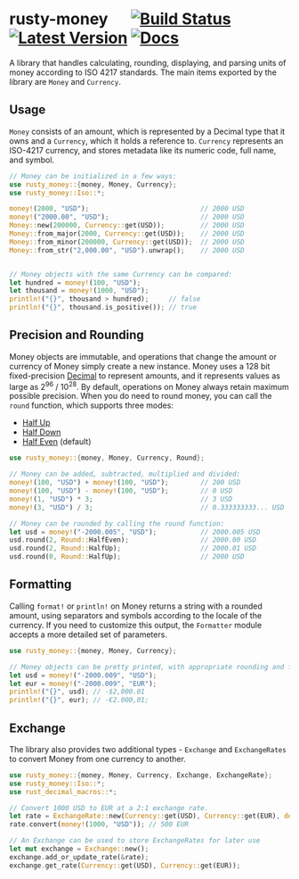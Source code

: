 # rusty-money &emsp; [![Build Status]][travis] [![Latest Version]][crates.io] [![Docs]][docs.rs]

[Build Status]: https://travis-ci.com/varunsrin/rusty_money.svg?branch=master
[travis]: https://travis-ci.com/varunsrin/rusty_money
[Latest Version]: https://img.shields.io/crates/v/rusty-money.svg
[crates.io]: https://crates.io/crates/rusty-money
[Docs]: https://docs.rs/rusty-money/badge.svg
[docs.rs]: https://docs.rs/rusty-money

A library that handles calculating, rounding, displaying, and parsing units of money according
to ISO 4217 standards. The main items exported by the library are `Money` and `Currency`.

## Usage

`Money` consists of an amount, which is represented by a Decimal type that it owns and a
`Currency`, which it holds a reference to. `Currency` represents an ISO-4217 currency, and
 stores metadata like its numeric code, full name, and symbol.

```rust
// Money can be initialized in a few ways:
use rusty_money::{money, Money, Currency};
use rusty_money::Iso::*;

money!(2000, "USD");                            // 2000 USD
money!("2000.00", "USD");                       // 2000 USD
Money::new(200000, Currency::get(USD));         // 2000 USD
Money::from_major(2000, Currency::get(USD));    // 2000 USD
Money::from_minor(200000, Currency::get(USD));  // 2000 USD
Money::from_str("2,000.00", "USD").unwrap();    // 2000 USD


// Money objects with the same Currency can be compared:
let hundred = money!(100, "USD");
let thousand = money!(1000, "USD");
println!("{}", thousand > hundred);     // false
println!("{}", thousand.is_positive()); // true
```

## Precision and Rounding

Money objects are immutable, and operations that change the amount or currency of Money simply create
a new instance. Money uses a 128 bit fixed-precision [Decimal](https://github.com/paupino/rust-decimal)
to represent amounts, and it represents values as large as 2<sup>96</sup> / 10<sup>28</sup>. By default,
operations on Money always retain maximum possible precision. When you do need to round money, you can call
 the `round` function, which  supports three modes:

* [Half Up](https://en.wikipedia.org/wiki/Rounding#Round_half_up)
* [Half Down](https://en.wikipedia.org/wiki/Rounding#Round_half_down)
* [Half Even](https://en.wikipedia.org/wiki/Rounding#Round_half_even) (default)

```rust
use rusty_money::{money, Money, Currency, Round};

// Money can be added, subtracted, multiplied and divided:
money!(100, "USD") + money!(100, "USD");        // 200 USD
money!(100, "USD") - money!(100, "USD");        // 0 USD
money!(1, "USD") * 3;                           // 3 USD
money!(3, "USD") / 3;                           // 0.333333333... USD

// Money can be rounded by calling the round function:
let usd = money!("-2000.005", "USD");           // 2000.005 USD
usd.round(2, Round::HalfEven);                  // 2000.00 USD
usd.round(2, Round::HalfUp);                    // 2000.01 USD
usd.round(0, Round::HalfUp);                    // 2000 USD
```

## Formatting

Calling `format!` or `println!` on Money returns a string with a rounded amount, using separators and symbols
according to the locale of the currency. If you need to customize this output, the `Formatter` module
accepts a more detailed set of parameters.

```rust
use rusty_money::{money, Money, Currency};

// Money objects can be pretty printed, with appropriate rounding and formatting:
let usd = money!("-2000.009", "USD");
let eur = money!("-2000.009", "EUR");
println!("{}", usd); // -$2,000.01
println!("{}", eur); // -€2.000,01;
```

## Exchange

The library also provides two additional types - `Exchange` and `ExchangeRates` to convert Money from one currency
to another.

```rust
use rusty_money::{money, Money, Currency, Exchange, ExchangeRate};
use rusty_money::Iso::*;
use rust_decimal_macros::*;

// Convert 1000 USD to EUR at a 2:1 exchange rate.
let rate = ExchangeRate::new(Currency::get(USD), Currency::get(EUR), dec!(0.5)).unwrap();
rate.convert(money!(1000, "USD")); // 500 EUR

// An Exchange can be used to store ExchangeRates for later use
let mut exchange = Exchange::new();
exchange.add_or_update_rate(&rate);
exchange.get_rate(Currency::get(USD), Currency::get(EUR));
```
